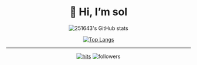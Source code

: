 <div align=center><h1>👋 Hi, I’m sol </h1></div>

<div align=center>
   
![251643's GitHub stats](https://github-readme-stats.vercel.app/api?username=251643&show_icons=true&theme=dracula)


[![Top Langs](https://github-readme-stats.vercel.app/api/top-langs/?username=251643&layout=compact&theme=dracula)](https://github.com/metleeha)

<hr>

[![hits](https://hits.seeyoufarm.com/api/count/incr/badge.svg?url=https%3A%2F%2Fgithub.com%2Fohbyul&count_bg=%237A7A7A&title_bg=%23FFADCC&icon=reverbnation.svg&icon_color=%23FF0000&title=hits&edge_flat=false)](https://hits.seeyoufarm.com)
![followers](https://img.shields.io/github/followers/ohbyul?style=social)

